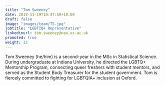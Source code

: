 ```yaml
---
title: "Tom Sweeney"
date: 2018-11-19T10:47:58+10:00
draft: false
image: "images/team/TS.jpg"
jobtitle: "LGBTIQ+ Representative"
linkedinurl: tom.sweeney@new.ox.ac.uk
promoted: true
weight: 12
---
```


Tom Sweeney (he/him) is a second-year in the MSc in Statistical Science. During undergraduate at Indiana University, he directed the LGBTQ+ Mentorship Program, connecting queer freshers with student mentors, and served as the Student Body Treasurer for the student government. Tom is fiercely committed to fighting for LGBTQIA+ inclusion at Oxford.